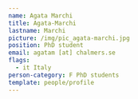 ```yaml
---
name: Agata Marchi
title: Agata-Marchi
lastname: Marchi
picture: /img/pic_agata-marchi.jpg
position: PhD student
email: agatam [at] chalmers.se
flags:
  - it Italy
person-category: F PhD students
template: people/profile
---
```

